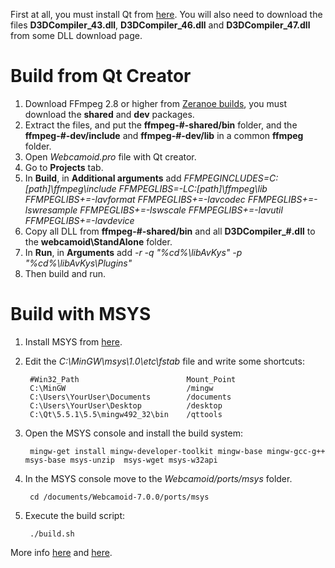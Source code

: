 First at all, you must install Qt from [here](http://qt-project.org/downloads). You will also need to download the files **D3DCompiler_43.dll**, **D3DCompiler_46.dll** and **D3DCompiler_47.dll** from some DLL download page.

Build from Qt Creator
=====================

1. Download FFmpeg 2.8 or higher from [Zeranoe builds](https://ffmpeg.zeranoe.com/builds/), you must download the **shared** and **dev** packages.
2. Extract the files, and put the **ffmpeg-#-shared/bin** folder, and the **ffmpeg-#-dev/include** and  **ffmpeg-#-dev/lib** in a common **ffmpeg** folder.
3. Open *Webcamoid.pro* file with Qt creator.
4. Go to **Projects** tab. 
5. In **Build**, in **Additional arguments** add *FFMPEGINCLUDES=C:\[path]\ffmpeg\include FFMPEGLIBS=-LC:\[path]\ffmpeg\lib FFMPEGLIBS+=-lavformat FFMPEGLIBS+=-lavcodec FFMPEGLIBS+=-lswresample FFMPEGLIBS+=-lswscale FFMPEGLIBS+=-lavutil FFMPEGLIBS+=-lavdevice*
5. Copy all DLL from **ffmpeg-#-shared/bin** and all **D3DCompiler_#.dll** to the **webcamoid\StandAlone** folder.
6. In **Run**, in **Arguments** add *-r -q "%cd%\libAvKys" -p "%cd%\libAvKys\Plugins"*
7. Then build and run.

Build with MSYS
===============

1. Install MSYS from [here](http://downloads.sourceforge.net/mingw/MSYS-1.0.11.exe).
2. Edit the _C:\MinGW\msys\1.0\etc\fstab_ file and write some shortcuts:

        #Win32_Path                        Mount_Point
        C:\MinGW                           /mingw
        C:\Users\YourUser\Documents        /documents
        C:\Users\YourUser\Desktop          /desktop
        C:\Qt\5.5.1\5.5\mingw492_32\bin    /qttools

3. Open the MSYS console and install the build system:

        mingw-get install mingw-developer-toolkit mingw-base mingw-gcc-g++ msys-base msys-unzip  msys-wget msys-w32api

4. In the MSYS console move to the _Webcamoid/ports/msys_ folder.

        cd /documents/Webcamoid-7.0.0/ports/msys

5. Execute the build script:

        ./build.sh

More info [here](http://mingw.org/wiki/msys) and [here](http://mingw.org/wiki/Getting_Started).
